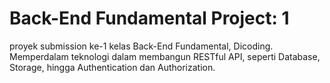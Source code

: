 # Back-End Fundamental Project: 1
proyek submission ke-1 kelas Back-End Fundamental, Dicoding.
Memperdalam teknologi dalam membangun RESTful API, seperti Database, Storage, hingga Authentication dan Authorization.